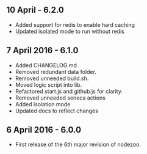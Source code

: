 ## 10 April - 6.2.0

* Added support for redis to enable hard caching
* Updated isolated mode to run without redis

## 7 April 2016 - 6.1.0

* Added CHANGELOG.md
* Removed redundant data folder.
* Removed unneeded build.sh.
* Moved logic script into lib.
* Refactored start.js and github.js for clarity.
* Removed unneeded seneca actions
* Added isolation mode
* Updated docs to reflect changes

## 6 April 2016 - 6.0.0

* First release of the 6th major revision of nodezoo.
